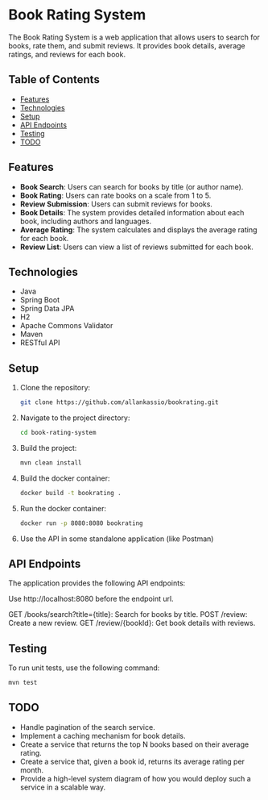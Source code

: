 # Book Rating System

The Book Rating System is a web application that allows users to search for books, rate them, and submit reviews. It provides book details, average ratings, and reviews for each book.

## Table of Contents

- [Features](#features)
- [Technologies](#technologies)
- [Setup](#setup)
- [API Endpoints](#api-endpoints)
- [Testing](#testing)
- [TODO](#todo)

## Features

- **Book Search**: Users can search for books by title (or author name).
- **Book Rating**: Users can rate books on a scale from 1 to 5.
- **Review Submission**: Users can submit reviews for books.
- **Book Details**: The system provides detailed information about each book, including authors and languages.
- **Average Rating**: The system calculates and displays the average rating for each book.
- **Review List**: Users can view a list of reviews submitted for each book.

## Technologies

- Java
- Spring Boot
- Spring Data JPA
- H2
- Apache Commons Validator
- Maven
- RESTful API

## Setup

1. Clone the repository:

   ```bash
   git clone https://github.com/allankassio/bookrating.git

2. Navigate to the project directory:

    ```bash
    cd book-rating-system

3. Build the project:

    ```bash
    mvn clean install

4. Build the docker container:

    ```bash
    docker build -t bookrating .

5. Run the docker container:

    ```bash
    docker run -p 8080:8080 bookrating

6. Use the API in some standalone application (like Postman)

## API Endpoints

The application provides the following API endpoints:

Use http://localhost:8080 before the endpoint url.

GET /books/search?title={title}: Search for books by title.
POST /review: Create a new review.
GET /review/{bookId}: Get book details with reviews.

## Testing
To run unit tests, use the following command:

```bash
mvn test
```

## TODO
* Handle pagination of the search service.
* Implement a caching mechanism for book details. 
* Create a service that returns the top N books based on their average rating. 
* Create a service that, given a book id, returns its average rating per month.
* Provide a high-level system diagram of how you would deploy such a service in a scalable way.
